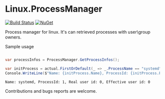 # Linux.ProcessManager

[![Build Status](https://travis-ci.org/flamencist/ProcessManager.svg?branch=master)](https://travis-ci.org/flamencist/ProcessManager)
[![NuGet](https://img.shields.io/nuget/v/ProcessManager.svg)](https://www.nuget.org/packages/ProcessManager/)

Process manager for linux. It's can retrieved processes with user\group owners.

Sample usage

```cs

var processInfos = ProcessManager.GetProcessInfos();

var initProcess = actual.FirstOrDefault(_ => _.ProcessName == "systemd"); 
Console.WriteLine($"Name: {initProcess.Name}, ProcessId: {initProcess.Pid}, Real user id: {initProcess.Ruid}, Effective user id: {initProcess.Euid} ");

```

```
Name: systemd, ProcessId: 1, Real user id: 0, Effective user id: 0
```


Contributions and bugs reports are welcome.
